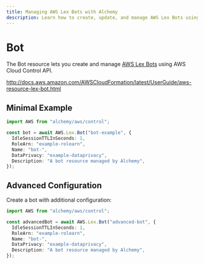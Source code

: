 ```yaml
---
title: Managing AWS Lex Bots with Alchemy
description: Learn how to create, update, and manage AWS Lex Bots using Alchemy Cloud Control.
---
```


# Bot

The Bot resource lets you create and manage [AWS Lex Bots](https://docs.aws.amazon.com/lex/latest/userguide/) using AWS Cloud Control API.

http://docs.aws.amazon.com/AWSCloudFormation/latest/UserGuide/aws-resource-lex-bot.html

## Minimal Example

```ts
import AWS from "alchemy/aws/control";

const bot = await AWS.Lex.Bot("bot-example", {
  IdleSessionTTLInSeconds: 1,
  RoleArn: "example-rolearn",
  Name: "bot-",
  DataPrivacy: "example-dataprivacy",
  Description: "A bot resource managed by Alchemy",
});
```

## Advanced Configuration

Create a bot with additional configuration:

```ts
import AWS from "alchemy/aws/control";

const advancedBot = await AWS.Lex.Bot("advanced-bot", {
  IdleSessionTTLInSeconds: 1,
  RoleArn: "example-rolearn",
  Name: "bot-",
  DataPrivacy: "example-dataprivacy",
  Description: "A bot resource managed by Alchemy",
});
```

